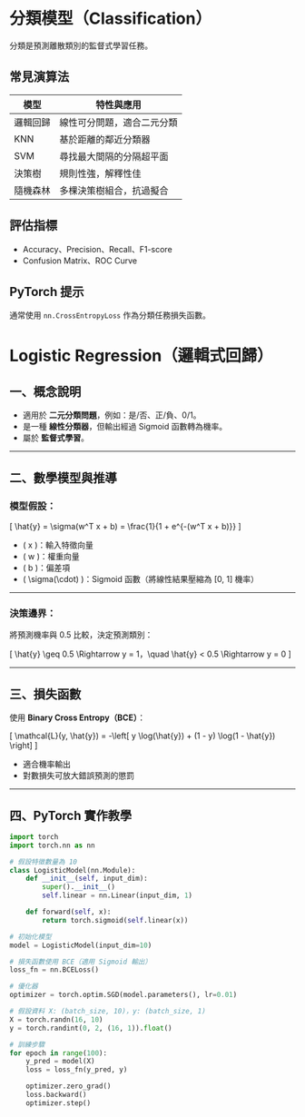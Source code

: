 # 分類模型（Classification）

分類是預測離散類別的監督式學習任務。

## 常見演算法

| 模型        | 特性與應用                         |
|-------------|------------------------------------|
| 邏輯回歸     | 線性可分問題，適合二元分類         |
| KNN         | 基於距離的鄰近分類器               |
| SVM         | 尋找最大間隔的分隔超平面           |
| 決策樹       | 規則性強，解釋性佳                 |
| 隨機森林     | 多棵決策樹組合，抗過擬合           |

## 評估指標

- Accuracy、Precision、Recall、F1-score
- Confusion Matrix、ROC Curve

## PyTorch 提示

通常使用 `nn.CrossEntropyLoss` 作為分類任務損失函數。


# Logistic Regression（邏輯式回歸）

## 一、概念說明

- 適用於 **二元分類問題**，例如：是/否、正/負、0/1。
- 是一種 **線性分類器**，但輸出經過 Sigmoid 函數轉為機率。
- 屬於 **監督式學習**。

---

## 二、數學模型與推導

### 模型假設：

\[
\hat{y} = \sigma(w^T x + b) = \frac{1}{1 + e^{-(w^T x + b)}}
\]

- \( x \)：輸入特徵向量
- \( w \)：權重向量
- \( b \)：偏差項
- \( \sigma(\cdot) \)：Sigmoid 函數（將線性結果壓縮為 [0, 1] 機率）

---

### 決策邊界：

將預測機率與 0.5 比較，決定預測類別：

\[
\hat{y} \geq 0.5 \Rightarrow y = 1，\quad \hat{y} < 0.5 \Rightarrow y = 0
\]

---

## 三、損失函數

使用 **Binary Cross Entropy（BCE）**：

\[
\mathcal{L}(y, \hat{y}) = -\left[ y \log(\hat{y}) + (1 - y) \log(1 - \hat{y}) \right]
\]

- 適合機率輸出
- 對數損失可放大錯誤預測的懲罰

---

## 四、PyTorch 實作教學

```python
import torch
import torch.nn as nn

# 假設特徵數量為 10
class LogisticModel(nn.Module):
    def __init__(self, input_dim):
        super().__init__()
        self.linear = nn.Linear(input_dim, 1)

    def forward(self, x):
        return torch.sigmoid(self.linear(x))

# 初始化模型
model = LogisticModel(input_dim=10)

# 損失函數使用 BCE（適用 Sigmoid 輸出）
loss_fn = nn.BCELoss()

# 優化器
optimizer = torch.optim.SGD(model.parameters(), lr=0.01)

# 假設資料 X: (batch_size, 10)，y: (batch_size, 1)
X = torch.randn(16, 10)
y = torch.randint(0, 2, (16, 1)).float()

# 訓練步驟
for epoch in range(100):
    y_pred = model(X)
    loss = loss_fn(y_pred, y)

    optimizer.zero_grad()
    loss.backward()
    optimizer.step()
```